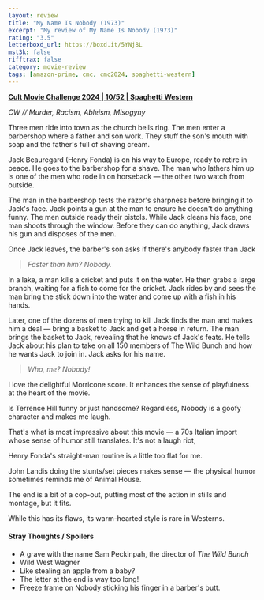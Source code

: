 ```yaml
---
layout: review
title: "My Name Is Nobody (1973)"
excerpt: "My review of My Name Is Nobody (1973)"
rating: "3.5"
letterboxd_url: https://boxd.it/5YNj8L
mst3k: false
rifftrax: false
category: movie-review
tags: [amazon-prime, cmc, cmc2024, spaghetti-western]
---
```


<b><a href="https://boxd.it/rIGbC/detail" target="_blank" rel="noopener">Cult Movie Challenge 2024 | 10/52 | Spaghetti Western</a></b>

<i>CW // Murder, Racism, Ableism, Misogyny </i>

Three men ride into town as the church bells ring. The men enter a barbershop where a father and son work. They stuff the son's mouth with soap and the father's full of shaving cream.

Jack Beauregard (Henry Fonda) is on his way to Europe, ready to retire in peace. He goes to the barbershop for a shave. The man who lathers him up is one of the men who rode in on horseback — the other two watch from outside.

The man in the barbershop tests the razor's sharpness before bringing it to Jack's face. Jack points a gun at the man to ensure he doesn't do anything funny. The men outside ready their pistols. While Jack cleans his face, one man shoots through the window. Before they can do anything, Jack draws his gun and disposes of the men.

Once Jack leaves, the barber's son asks if there's anybody faster than Jack

<blockquote><i>Faster than him? Nobody.</i></blockquote>In a lake, a man kills a cricket and puts it on the water. He then grabs a large branch, waiting for a fish to come for the cricket. Jack rides by and sees the man bring the stick down into the water and come up with a fish in his hands.

Later, one of the dozens of men trying to kill Jack finds the man and makes him a deal — bring a basket to Jack and get a horse in return. The man brings the basket to Jack, revealing that he knows of Jack's feats. He tells Jack about his plan to take on all 150 members of The Wild Bunch and how he wants Jack to join in. Jack asks for his name.

<blockquote><i>Who, me? Nobody!</i></blockquote>

I love the delightful Morricone score. It enhances the sense of playfulness at the heart of the movie.

Is Terrence Hill funny or just handsome? Regardless, Nobody is a goofy character and makes me laugh.

That's what is most impressive about this movie — a 70s Italian import whose sense of humor still translates. It's not a laugh riot,

Henry Fonda's straight-man routine is a little too flat for me.

John Landis doing the stunts/set pieces makes sense — the physical humor sometimes reminds me of Animal House.

The end is a bit of a cop-out, putting most of the action in stills and montage, but it fits.

While this has its flaws, its warm-hearted style is rare in Westerns.

#### Stray Thoughts / Spoilers

- A grave with the name Sam Peckinpah, the director of <i>The Wild Bunch</i>
- Wild West Wagner
- Like stealing an apple from a baby?
- The letter at the end is way too long!
- Freeze frame on Nobody sticking his finger in a barber's butt.
